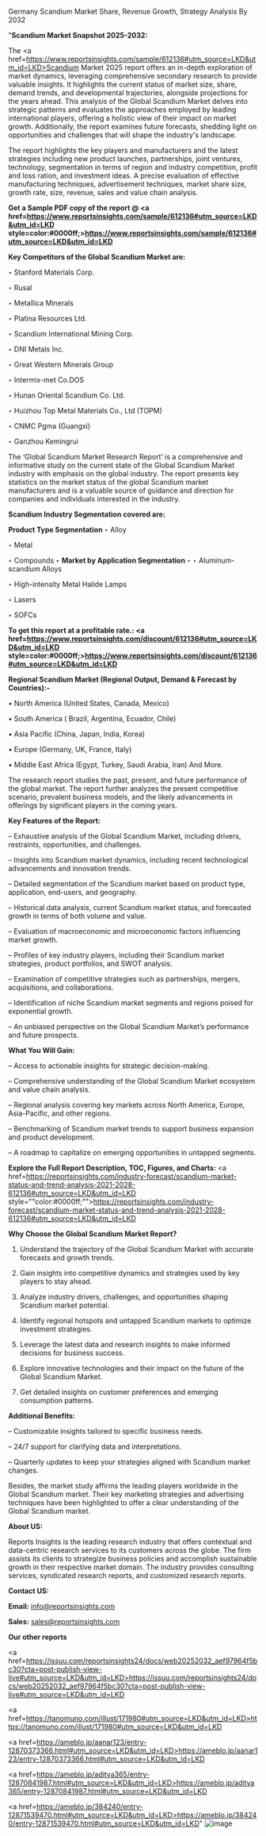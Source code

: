 Germany Scandium Market Share, Revenue Growth, Strategy Analysis By 2032

"<strong>Scandium Market Snapshot 2025-2032:</strong>

The <a href=https://www.reportsinsights.com/sample/612136#utm_source=LKD&utm_id=LKD>Scandium Market</a> 2025 report offers an in-depth exploration of market dynamics, leveraging comprehensive secondary research to provide valuable insights. It highlights the current status of market size, share, demand trends, and developmental trajectories, alongside projections for the years ahead. This analysis of the Global Scandium Market delves into strategic patterns and evaluates the approaches employed by leading international players, offering a holistic view of their impact on market growth. Additionally, the report examines future forecasts, shedding light on opportunities and challenges that will shape the industry's landscape.

The report highlights the key players and manufacturers and the latest strategies including new product launches, partnerships, joint ventures, technology, segmentation in terms of region and industry competition, profit and loss ration, and investment ideas. A precise evaluation of effective manufacturing techniques, advertisement techniques, market share size, growth rate, size, revenue, sales and value chain analysis.

<strong>Get a Sample PDF copy of the report @ <a href=https://www.reportsinsights.com/sample/612136#utm_source=LKD&utm_id=LKD style=color:#0000ff;>https://www.reportsinsights.com/sample/612136#utm_source=LKD&utm_id=LKD</a></strong>

<strong>Key Competitors of the Global Scandium Market are:</strong>

‣ Stanford Materials Corp.

‣ Rusal

‣ Metallica Minerals

‣ Platina Resources Ltd.

‣ Scandium International Mining Corp.

‣ DNI Metals Inc.

‣ Great Western Minerals Group

‣ Intermix-met
 Co.DOS

‣ Hunan Oriental Scandium Co. Ltd.

‣ Huizhou Top Metal Materials Co., Ltd (TOPM)

‣ CNMC Pgma (Guangxi)

‣ Ganzhou Kemingrui

The ‘Global Scandium Market Research Report’ is a comprehensive and informative study on the current state of the Global Scandium Market industry with emphasis on the global industry. The report presents key statistics on the market status of the global Scandium market manufacturers and is a valuable source of guidance and direction for companies and individuals interested in the industry.

<strong>Scandium Industry Segmentation covered are:</strong>

<strong>Product Type Segmentation</strong>
‣
Alloy

‣ Metal

‣ Compounds
‣ 
<strong>Market by Application Segmentation</strong>
‣
‣  Aluminum-scandium Alloys

‣ High-intensity Metal Halide Lamps

‣ Lasers

‣ SOFCs

<strong>To get this report at a profitable rate.: <a href=https://www.reportsinsights.com/discount/612136#utm_source=LKD&utm_id=LKD style=color:#0000ff;>https://www.reportsinsights.com/discount/612136#utm_source=LKD&utm_id=LKD</a></strong>

<strong>Regional Scandium Market (Regional Output, Demand &amp; Forecast by Countries):-</strong>

• North America (United States, Canada, Mexico)

• South America ( Brazil, Argentina, Ecuador, Chile)

• Asia Pacific (China, Japan, India, Korea)

• Europe (Germany, UK, France, Italy)

• Middle East Africa (Egypt, Turkey, Saudi Arabia, Iran) And More.

The research report studies the past, present, and future performance of the global market. The report further analyzes the present competitive scenario, prevalent business models, and the likely advancements in offerings by significant players in the coming years.

<strong>Key Features of the Report:</strong>

– Exhaustive analysis of the Global Scandium Market, including drivers, restraints, opportunities, and challenges.

– Insights into Scandium market dynamics, including recent technological advancements and innovation trends.

– Detailed segmentation of the Scandium market based on product type, application, end-users, and geography.

– Historical data analysis, current Scandium market status, and forecasted growth in terms of both volume and value.

– Evaluation of macroeconomic and microeconomic factors influencing market growth.

– Profiles of key industry players, including their Scandium market strategies, product portfolios, and SWOT analysis.

– Examination of competitive strategies such as partnerships, mergers, acquisitions, and collaborations.

– Identification of niche Scandium market segments and regions poised for exponential growth.

– An unbiased perspective on the Global Scandium Market’s performance and future prospects.

<strong>What You Will Gain:</strong>

– Access to actionable insights for strategic decision-making.

– Comprehensive understanding of the Global Scandium Market ecosystem and value chain analysis.

– Regional analysis covering key markets across North America, Europe, Asia-Pacific, and other regions.

– Benchmarking of Scandium market trends to support business expansion and product development.

– A roadmap to capitalize on emerging opportunities in untapped segments.

<strong>Explore the Full Report Description, TOC, Figures, and Charts:</strong>
<a href=https://reportsinsights.com/industry-forecast/scandium-market-status-and-trend-analysis-2021-2028-612136#utm_source=LKD&utm_id=LKD style=""color:#0000ff;"">https://reportsinsights.com/industry-forecast/scandium-market-status-and-trend-analysis-2021-2028-612136#utm_source=LKD&utm_id=LKD</a>

<strong>Why Choose the Global Scandium Market Report?</strong>

1. Understand the trajectory of the Global Scandium Market with accurate forecasts and growth trends.

2. Gain insights into competitive dynamics and strategies used by key players to stay ahead.

3. Analyze industry drivers, challenges, and opportunities shaping Scandium market potential.

4. Identify regional hotspots and untapped Scandium markets to optimize investment strategies.

5. Leverage the latest data and research insights to make informed decisions for business success.

6. Explore innovative technologies and their impact on the future of the Global Scandium Market.

7. Get detailed insights on customer preferences and emerging consumption patterns.

<strong>Additional Benefits:</strong>

– Customizable insights tailored to specific business needs.

– 24/7 support for clarifying data and interpretations.

– Quarterly updates to keep your strategies aligned with Scandium market changes.

Besides, the market study affirms the leading players worldwide in the Global Scandium market. Their key marketing strategies and advertising techniques have been highlighted to offer a clear understanding of the Global Scandium market.

<strong><strong>About US</strong>:</strong>

Reports Insights is the leading research industry that offers contextual and data-centric research services to its customers across the globe. The firm assists its clients to strategize business policies and accomplish sustainable growth in their respective market domain. The industry provides consulting services, syndicated research reports, and customized research reports.

<strong>Contact US:</strong>

<p class=><b>Email:</b> <a href=mailto:info@reportsinsights.com>info@reportsinsights.com</a></p>
<p class=><b>Sales:</b> <a href=mailto:sales@reportsinsights.com>sales@reportsinsights.com</a></p>

<strong>Our other reports</strong>

<a href=https://issuu.com/reportsinsights24/docs/web20252032_aef97964f5bc30?cta=post-publish-view-live#utm_source=LKD&utm_id=LKD>https://issuu.com/reportsinsights24/docs/web20252032_aef97964f5bc30?cta=post-publish-view-live#utm_source=LKD&utm_id=LKD</a>

<a href=https://tanomuno.com/illust/171980#utm_source=LKD&utm_id=LKD>https://tanomuno.com/illust/171980#utm_source=LKD&utm_id=LKD</a>

<a href=https://ameblo.jp/aanar123/entry-12870373366.html#utm_source=LKD&utm_id=LKD>https://ameblo.jp/aanar123/entry-12870373366.html#utm_source=LKD&utm_id=LKD</a>

<a href=https://ameblo.jp/aditya365/entry-12870841987.html#utm_source=LKD&utm_id=LKD>https://ameblo.jp/aditya365/entry-12870841987.html#utm_source=LKD&utm_id=LKD</a>

<a href=https://ameblo.jp/384240/entry-12871539470.html#utm_source=LKD&utm_id=LKD>https://ameblo.jp/384240/entry-12871539470.html#utm_source=LKD&utm_id=LKD</a>"
![image](https://github.com/user-attachments/assets/35449437-dadf-40d8-9207-3050462cba27)

